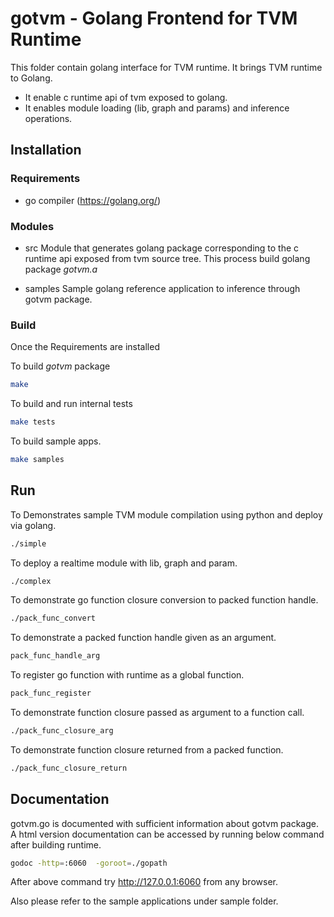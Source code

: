 # gotvm - Golang Frontend for TVM Runtime

This folder contain golang interface for TVM runtime. It brings TVM runtime to Golang.

- It enable c runtime api of tvm exposed to golang.
- It enables module loading (lib, graph and params) and inference operations.

## Installation

### Requirements

- go compiler (https://golang.org/)

### Modules

- src
  Module that generates golang package corresponding to the c runtime api exposed from tvm source tree.
  This process build golang package _gotvm.a_

- samples
  Sample golang reference application to inference through gotvm package.

### Build

Once the Requirements are installed

To build _gotvm_ package

```bash
make
```

To build and run internal tests

```bash
make tests
```

To build sample apps.

```bash
make samples
```

## Run

To Demonstrates sample TVM module compilation using python and deploy via golang.
```bash
./simple
``` 

To deploy a realtime module with lib, graph and param.
```bash
./complex
```

To demonstrate go function closure conversion to packed function handle.

```bash
./pack_func_convert
```

To demonstrate a packed function handle given as an argument.

```bash
pack_func_handle_arg
```

To register go function with runtime as a global function.

```bash
pack_func_register
```

To demonstrate function closure passed as argument to a function call.

```bash
./pack_func_closure_arg
```

To demonstrate function closure returned from a packed function.

```bash
./pack_func_closure_return
```

## Documentation
gotvm.go is documented with sufficient information about gotvm package.
A html version documentation can be accessed by running below command after building runtime.

```bash
godoc -http=:6060  -goroot=./gopath
```
After above command try http://127.0.0.1:6060 from any browser.

Also please refer to the sample applications under sample folder.
